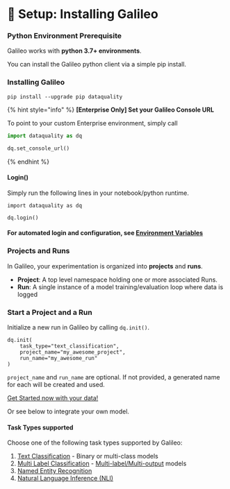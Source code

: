 # 🏁 Setup: Installing Galileo

### Python Environment Prerequisite

Galileo works with **python 3.7+ environments**.&#x20;

You can install the Galileo python client via a simple pip install.

### Installing Galileo

```
pip install --upgrade pip dataquality
```

{% hint style="info" %}
**\[Enterprise Only] Set your Galileo Console URL**

To point to your custom Enterprise environment, simply call

```python
import dataquality as dq

dq.set_console_url()
```
{% endhint %}

#### Login()&#x20;

Simply run the following lines in your notebook/python runtime.

```
import dataquality as dq

dq.login()
```

#### For automated login and configuration, see [Environment Variables](../python-library-api/environment-variables.md)

### Projects and Runs

In Galileo, your experimentation is organized into **projects** and **runs**.

* **Project**: A top level namespace holding one or more associated Runs.
* **Run**: A single instance of a model training/evaluation loop where data is logged

### Start a Project and a Run

Initialize a new run in Galileo by calling `dq.init()`.

```
dq.init(
    task_type="text_classification", 
    project_name="my_awesome_project", 
    run_name="my_awesome_run"
)
```

`project_name` and `run_name` are optional. If not provided, a generated name for each will be created and used.

[Get Started now with your data!](1-get-started-add-your-data-to-galileo.md)

Or see below to integrate your own model.

#### Task Types supported

Choose one of the following task types supported by Galileo:

1. [Text Classification](broken-reference) - Binary or multi-class models
2. [Multi Label Classification](broken-reference) - [Multi-label/Multi-output](https://en.wikipedia.org/wiki/Multi-label\_classification) models
3. [Named Entity Recognition ](broken-reference)
4. [Natural Language Inference (NLI)](broken-reference)

